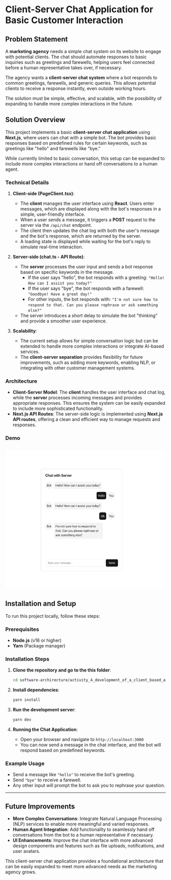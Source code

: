 # Client-Server Chat Application for Basic Customer Interaction

## Problem Statement

A **marketing agency** needs a simple chat system on its website to engage with potential clients. The chat should automate responses to basic inquiries such as greetings and farewells, helping users feel connected before a human representative takes over, if necessary.

The agency wants a **client-server chat system** where a bot responds to common greetings, farewells, and generic queries. This allows potential clients to receive a response instantly, even outside working hours.

The solution must be simple, effective, and scalable, with the possibility of expanding to handle more complex interactions in the future.

## Solution Overview

This project implements a basic **client-server chat application** using **Next.js**, where users can chat with a simple bot. The bot provides basic responses based on predefined rules for certain keywords, such as greetings like "hello" and farewells like "bye."

While currently limited to basic conversation, this setup can be expanded to include more complex interactions or hand off conversations to a human agent.

### Technical Details

1. **Client-side (PageClient.tsx)**:
    - The **client** manages the user interface using **React**. Users enter messages, which are displayed along with the bot's responses in a simple, user-friendly interface.
    - When a user sends a message, it triggers a **POST** request to the server via the `/api/chat` endpoint.
    - The client then updates the chat log with both the user's message and the bot's response, which are returned by the server.
    - A loading state is displayed while waiting for the bot's reply to simulate real-time interaction.

2. **Server-side (chat.ts - API Route)**:
    - The **server** processes the user input and sends a bot response based on specific keywords in the message.
        - If the user says "hello", the bot responds with a greeting: `"Hello! How can I assist you today?"`
        - If the user says "bye", the bot responds with a farewell: `"Goodbye! Have a great day!"`
        - For other inputs, the bot responds with: `"I'm not sure how to respond to that. Can you please rephrase or ask something else?"`
    - The server introduces a short delay to simulate the bot "thinking" and provide a smoother user experience.

3. **Scalability**:
    - The current setup allows for simple conversation logic but can be extended to handle more complex interactions or integrate AI-based services.
    - The **client-server separation** provides flexibility for future improvements, such as adding more keywords, enabling NLP, or integrating with other customer management systems.

### Architecture

- **Client-Server Model**: The **client** handles the user interface and chat log, while the **server** processes incoming messages and provides appropriate responses. This ensures the system can be easily expanded to include more sophisticated functionality.
- **Next.js API Routes**: The server-side logic is implemented using **Next.js API routes**, offering a clean and efficient way to manage requests and responses.


### Demo

![Chat Application Demo](./images/chat.png)
---

## Installation and Setup

To run this project locally, follow these steps:

### Prerequisites
- **Node.js** (v16 or higher)
- **Yarn** (Package manager)

### Installation Steps

1. **Clone the repository and go to the this folder**:
   ```bash
   cd software-archirecture/activity_4_development_of_a_client_based_architecture
   ```

2. **Install dependencies**:
   ```bash
   yarn install
   ```

3. **Run the development server**:
   ```bash
   yarn dev
   ```

4. **Running the Chat Application**:
    - Open your browser and navigate to `http://localhost:3000`
    - You can now send a message in the chat interface, and the bot will respond based on predefined keywords.

### Example Usage

- Send a message like `"hello"` to receive the bot's greeting.
- Send `"bye"` to receive a farewell.
- Any other input will prompt the bot to ask you to rephrase your question.

---
## Future Improvements

- **More Complex Conversations**: Integrate Natural Language Processing (NLP) services to enable more meaningful and varied responses.
- **Human Agent Integration**: Add functionality to seamlessly hand off conversations from the bot to a human representative if necessary.
- **UI Enhancements**: Improve the chat interface with more advanced design components and features such as file uploads, notifications, and user avatars.

This client-server chat application provides a foundational architecture that can be easily expanded to meet more advanced needs as the marketing agency grows.

